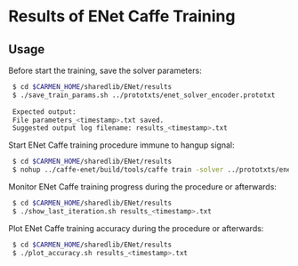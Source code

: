 # Results of ENet Caffe Training

## Usage

Before start the training, save the solver parameters: 
```bash
 $ cd $CARMEN_HOME/sharedlib/ENet/results
 $ ./save_train_params.sh ../prototxts/enet_solver_encoder.prototxt
 
 Expected output:
 File parameters_<timestamp>.txt saved. 
 Suggested output log filename: results_<timestamp>.txt 

```

Start ENet Caffe training procedure immune to hangup signal: 
```bash
 $ cd $CARMEN_HOME/sharedlib/ENet/results
 $ nohup ../caffe-enet/build/tools/caffe train -solver ../prototxts/enet_solver_encoder.prototxt &> results_<timestamp>.txt &

```

Monitor ENet Caffe training progress during the procedure or afterwards: 
```bash
 $ cd $CARMEN_HOME/sharedlib/ENet/results
 $ ./show_last_iteration.sh results_<timestamp>.txt

```

Plot ENet Caffe training accuracy during the procedure or afterwards: 
```bash
 $ cd $CARMEN_HOME/sharedlib/ENet/results
 $ ./plot_accuracy.sh results_<timestamp>.txt

```

